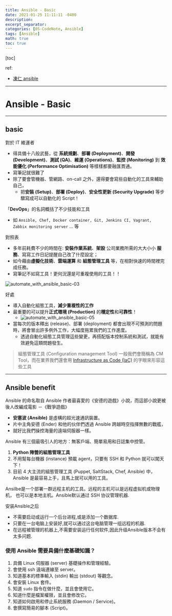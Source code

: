 ```yaml
---
title: Ansible - Basic
date: 2021-01-25 11:11:11 -0400
description:
excerpt_separator:
categories: [05-CodeNote, Ansible]
tags: [Ansible]
math: true
toc: true
---
```


[toc]


ref:
- [凍仁 ansible](https://github.com/chusiang/automate-with-ansible)


---

# Ansible - Basic

---


## basic

對於 IT 維運者
- 得具備十八般武藝，從 **系統規劃**、**部署 (Deployment)**、**開發 (Development)**、**測試 (QA)**、**維運 (Operations)**、**監控 (Monitoring)** 到 **效能優化 (Performance Optimisation)** 等樣樣都要融匯貫通。
- 寫筆記就很難了
- 除了要會管機器、管網路、on-call 之外，還得要會寫些自動化的工具來輔助自己，
  - 把**安裝 (Setup)**、**部署 (Deploy)**、**安全性更新 (Security Upgrade)** 等步驟寫成可以自動化的 Script！


「**DevOps**」的名詞概括了不少技能和工具
- 如 `Ansible, Chef, Docker container, Git, Jenkins CI, Vagrant, Zabbix monitoring server` … 等


對照表
- 多年前耗費不少的時間在: **安裝作業系統**、**架設** 公司業務所需的大大小小 **服務**、寫寫工作日記提醒自己改了什麼設定；
- 如今藉由**虛擬化技術**、**雲端運算** 和 **組態管理工具** 等，在相對快速的時間裡完成任務。
- 寫筆記不如寫工具！更何況還是可重複使用的工具！！

![automate_with_ansible_basic-03](https://i.imgur.com/5ET3KYw.jpg)


好處
- 導入自動化組態工具，**減少重複性的工作**
- 最重要的可以提升**正式環境 (Production)** 的**穩定性**和**可靠性**！
  - ![automate_with_ansible_basic-05](https://i.imgur.com/mRgSKZK.jpg)
- 當每次的版本釋出 (release)、部署 (deployment) 都會出現不可預測的問題時，將會冒出許多例外工作，大幅度拖累我們的工作進度。
  - 透過自動化組態工具管理這些變更，再搭配版本控制系統和測試，就能有效避免這類問題發生。

> 組態管理工具 (Configuration management Tool) 一般我們會簡稱為 CM Tool，而在業界我們還會用 [Infrastructure as Code (IaC)](https://en.wikipedia.org/wiki/Infrastructure_as_Code) 的字眼來形容這些工具


---


## Ansible benefit

Ansible 的命名取自 Ansible 作者最喜愛的《安德的遊戲》小說，而這部小說更被後人改編成電影 －《戰爭遊戲》
- **安塞波 (Ansible)** 是虛構的超光速通訊裝置。
- 片中主角安德 (Ender) 和他的伙伴們透過 Ansible 跨越時空指揮無數的戰艦，
- 就好比我們操控海量的遠端伺服器一樣。


Ansible 有三個最吸引人的地方：無客戶端、簡單易用和日誌集中控管。
1. **Python 陣營的組態管理工具**
2. 不用幫每台機器 (instance) 預載 agent，只要有 SSH 和 Python 就可以闖天下！
4. 目前 4 大主流的組態管理工具 (Puppet, SaltStack, Chef, Ansible) 中， Ansible 是最容易上手，且馬上就可以用的工具。

Ansilbe是一个部署一群远程主机的工具。远程的主机可以是远程虚拟机或物理机， 也可以是本地主机。Ansible默认通过 SSH 协议管理机器.

安装Ansible之后
- 不需要启动或运行一个后台进程,或是添加一个数据库.
- 只要在一台电脑上安装好,就可以通过这台电脑管理一组远程的机器. 
- 在远程被管理的机器上,不需要安装运行任何软件,因此升级Ansible版本不会有太多问题.
 

### 使用 Ansible 需要具備什麼基礎知識？

1. 具備 Linux 伺服器 (server) 基礎操作和管理經驗。
2. 會使用 ssh 遠端連線至 server。
3. 知道基本的標準輸入 (stdin) 輸出 (stdout) 等觀念。
4. 會安裝 Linux 套件。
4. 知道 `sudo` 指令在做什麼，並且會使用它。
5. 知道什麼是檔案權限，並且會修改它。
6. 知道如何啟用和停止系統服務 (Daemon / Service)。
7. 會撰寫簡易的腳本 (Script)。
